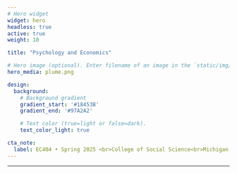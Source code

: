 ```yaml
---
# Hero widget
widget: hero
headless: true
active: true
weight: 10

title: "Psychology and Economics"

# Hero image (optional). Enter filename of an image in the `static/img/` folder.
hero_media: plume.png

design:
  background:
    # Background gradient
    gradient_start: '#18453B'
    gradient_end: '#97A2A2'

    # Text color (true=light or false=dark).
    text_color_light: true

cta_note:
  label: EC404 • Spring 2025 <br>College of Social Science<br>Michigan State University
---
```


****

